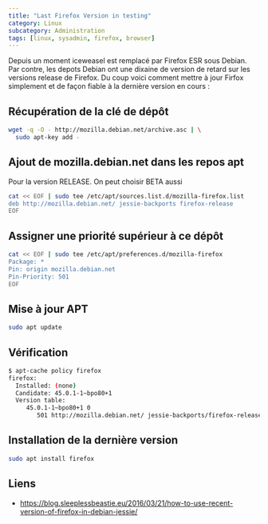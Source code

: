 ```yaml
---
title: "Last Firefox Version in testing"
category: Linux
subcategory: Administration
tags: [linux, sysadmin, firefox, browser]
---
```

Depuis un moment iceweasel est remplacé par Firefox ESR sous Debian. Par contre, les depots Debian ont une dixaine de version de retard sur les versions release de Firefox. Du coup voici comment mettre à jour Firfox simplement et de façon fiable à la dernière version en cours :

## Récupération de la clé de dépôt

``` bash
wget -q -O - http://mozilla.debian.net/archive.asc | \
  sudo apt-key add -
```

## Ajout de mozilla.debian.net dans les repos apt
Pour la version RELEASE. On peut choisir BETA aussi 
```bash
cat << EOF | sudo tee /etc/apt/sources.list.d/mozilla-firefox.list
deb http://mozilla.debian.net/ jessie-backports firefox-release
EOF
```

## Assigner une priorité supérieur à ce dépôt

```bash
cat << EOF | sudo tee /etc/apt/preferences.d/mozilla-firefox
Package: *
Pin: origin mozilla.debian.net
Pin-Priority: 501
EOF
```

## Mise à jour APT

```bash
sudo apt update
```

## Vérification

```bash
$ apt-cache policy firefox
firefox:
  Installed: (none)
  Candidate: 45.0.1-1~bpo80+1
  Version table:
     45.0.1-1~bpo80+1 0
        501 http://mozilla.debian.net/ jessie-backports/firefox-release amd64 Packages
```

## Installation de la dernière version

```bash
sudo apt install firefox
```

## Liens
 * https://blog.sleeplessbeastie.eu/2016/03/21/how-to-use-recent-version-of-firefox-in-debian-jessie/
